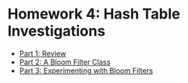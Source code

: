 # Homework 4: Hash Table Investigations

- [Part 1: Review](docs/01-Review.md)
- [Part 2: A Bloom Filter Class](docs/02-Bloom.md)
- [Part 3: Experimenting with Bloom Filters](docs/03-Experiment.md)
